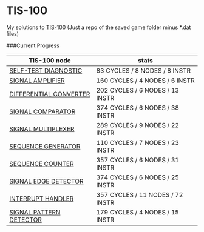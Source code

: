# TIS-100

My solutions to <a href="https://en.wikipedia.org/wiki/TIS-100">TIS-100</a>
(Just a repo of the saved game folder minus *.dat files)

###Current Progress

TIS-100 node | stats
------------- | -------------
[SELF-TEST DIAGNOSTIC](https://github.com/tgvqwsjk4jcs/TIS-100/blob/master/save/00150.0.txt) | 83 CYCLES / 8 NODES / 8 INSTR
[SIGNAL AMPLIFIER](https://github.com/tgvqwsjk4jcs/TIS-100/blob/master/save/10981.0.txt) | 160 CYCLES / 4 NODES / 6 INSTR
[DIFFERENTIAL CONVERTER](https://github.com/tgvqwsjk4jcs/TIS-100/blob/master/save/20176.0.txt) | 202 CYCLES / 6 NODES / 13 INSTR
[SIGNAL COMPARATOR](https://github.com/tgvqwsjk4jcs/TIS-100/blob/master/save/21340.1.txt) | 374 CYCLES / 6 NODES / 38 INSTR
[SIGNAL MULTIPLEXER](https://github.com/tgvqwsjk4jcs/TIS-100/blob/master/save/22280.0.txt) | 289 CYCLES / 9 NODES / 22 INSTR
[SEQUENCE GENERATOR](https://github.com/tgvqwsjk4jcs/TIS-100/blob/master/save/30647.0.txt) | 110 CYCLES / 7 NODES / 23 INSTR
[SEQUENCE COUNTER](https://github.com/tgvqwsjk4jcs/TIS-100/blob/master/save/31904.0.txt) | 357 CYCLES / 6 NODES / 31 INSTR
[SIGNAL EDGE DETECTOR](https://github.com/tgvqwsjk4jcs/TIS-100/blob/master/save/32050.0.txt) | 374 CYCLES / 6 NODES / 25 INSTR
[INTERRUPT HANDLER](https://github.com/tgvqwsjk4jcs/TIS-100/blob/master/save/33762.0.txt) | 357 CYCLES / 11 NODES / 72 INSTR
[SIGNAL PATTERN DETECTOR](https://github.com/tgvqwsjk4jcs/TIS-100/blob/master/save/40196.1.txt) | 179 CYCLES / 4 NODES / 15 INSTR
